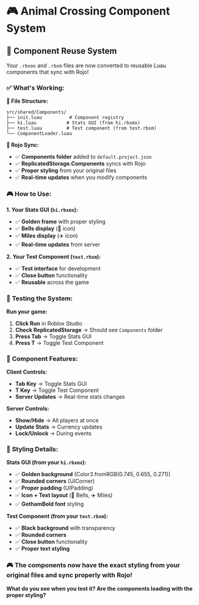 # 🎮 **Animal Crossing Component System**

## 🔄 **Component Reuse System**

Your `.rbxmx` and `.rbxm` files are now converted to reusable Luau components that sync with Rojo!

### ✅ **What's Working:**

**📁 File Structure:**
```
src/shared/Components/
├── init.luau          # Component registry
├── hi.luau           # Stats GUI (from hi.rbxmx)
├── test.luau         # Test component (from test.rbxm)
└── ComponentLoader.luau
```

**🎯 Rojo Sync:**
- ✅ **Components folder** added to `default.project.json`
- ✅ **ReplicatedStorage.Components** syncs with Rojo
- ✅ **Proper styling** from your original files
- ✅ **Real-time updates** when you modify components

### 🎮 **How to Use:**

**1. Your Stats GUI (`hi.rbxmx`):**
- ✅ **Golden frame** with proper styling
- ✅ **Bells display** (🔔 icon)
- ✅ **Miles display** (✈️ icon)
- ✅ **Real-time updates** from server

**2. Your Test Component (`test.rbxm`):**
- ✅ **Test interface** for development
- ✅ **Close button** functionality
- ✅ **Reusable** across the game

### 🚀 **Testing the System:**

**Run your game:**
1. **Click Run** in Roblox Studio
2. **Check ReplicatedStorage** → Should see `Components` folder
3. **Press Tab** → Toggle Stats GUI
4. **Press T** → Toggle Test Component

### 🎯 **Component Features:**

**Client Controls:**
- **Tab Key** → Toggle Stats GUI
- **T Key** → Toggle Test Component
- **Server Updates** → Real-time stats changes

**Server Controls:**
- **Show/Hide** → All players at once
- **Update Stats** → Currency updates
- **Lock/Unlock** → During events

### 🔧 **Styling Details:**

**Stats GUI (from your `hi.rbxmx`):**
- ✅ **Golden background** (Color3.fromRGB(0.745, 0.655, 0.271))
- ✅ **Rounded corners** (UICorner)
- ✅ **Proper padding** (UIPadding)
- ✅ **Icon + Text layout** (🔔 Bells, ✈️ Miles)
- ✅ **GothamBold font** styling

**Test Component (from your `test.rbxm`):**
- ✅ **Black background** with transparency
- ✅ **Rounded corners**
- ✅ **Close button** functionality
- ✅ **Proper text styling**

### 🎮 **The components now have the exact styling from your original files and sync properly with Rojo!**

**What do you see when you test it? Are the components loading with the proper styling?**
